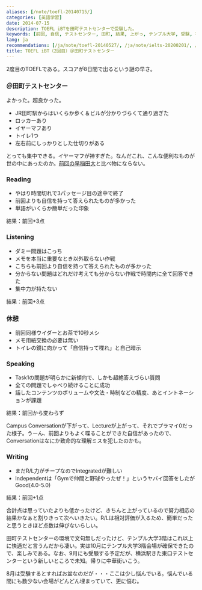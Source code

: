 ```yaml
---
aliases: [/note/toefl-20140715/]
categories: [英語学習]
date: 2014-07-15
description: TOEFL iBTを田町テストセンターで受験した。
keywords: [前回, 自信, テストセンター, 田町, 結果, 上がっ, テンプル大学, 受験, 答え, 会場]
lang: ja
recommendations: [/ja/note/toefl-20140527/, /ja/note/ielts-20200201/, /ja/note/dmm-eikaiwa/]
title: TOEFL iBT（2回目）＠田町テストセンター
---
```


2度目のTOEFLである。スコアが8日間で出るという謎の早さ。

### ＠田町テストセンター

よかった。超良かった。

- JR田町駅からはいくらか歩く＆ビルが分かりづらくて通り過ぎた
- ロッカーあり
- イヤーマフあり
- トイレ1つ
- 左右前にしっかりとした仕切りがある

とっても集中できる。イヤーマフが神すぎた。なんだこれ、こんな便利なものが世の中にあったのか。[前回の早稲田大](http://blog.takuti.me/2014/05/toefl/)と比べ物にならない。

### Reading

- やはり時間切れで3パッセージ目の途中で終了
- 前回よりも自信を持って答えられたものが多かった
- 単語がいくらか簡単だった印象

結果：前回+3点

### Listening

- ダミー問題はこっち
- メモを本当に重要なとき以外取らない作戦
- こちらも前回より自信を持って答えられたものが多かった
- 分からない問題はどれだけ考えても分からない作戦で時間内に全て回答できた
- 集中力が持たない

結果：前回+3点

### 休憩

- 前回同様ウイダーとお茶で10秒メシ
- メモ用紙交換の必要は無い
- トイレの鏡に向かって「自信持って喋れ」と自己暗示

### Speaking

- Task1の問題が明らかに新傾向で、しかも超絶答えづらい質問
- 全ての問題でしゃべり続けることに成功
- 話したコンテンツのボリュームや文法・時制などの精度、あとイントネーションが課題

結果：前回から変わらず

Campus Conversationが下がって、Lectureが上がって、それでプラマイ0だった様子。うーん、前回よりもよく喋ることができた自信があったので、Conversationはなにか致命的な理解ミスを犯したのかも。

### Writing

- まだR/L力がチープなのでIntegratedが難しい
- Independentは「Gymで仲間と野球やったぜ！」というヤバイ回答をしたがGood(4.0-5.0)

結果：前回+1点

合計点は思っていたよりも低かったけど、きちんと上がっているので努力相応の結果かなぁと割りきって次へいきたい。R/Lは相対評価が入るため、簡単だったと思うときほど点数は伸びないらしい。

田町テストセンターの環境で文句無しだったけど、テンプル大学3階はこれ以上に快適だと言うんだから凄い。実は10月にテンプル大学3階会場が確保できたので、楽しみである。なお、9月にも受験する予定だが、横浜駅きた東口テストセンターという新しいところで未知。帰りに中華街いこう。

8月は受験するとすればお盆なのだが・・・ここは少し悩んでいる。悩んでいる間にも数少ない会場がどんどん埋まっていて、更に悩む。

